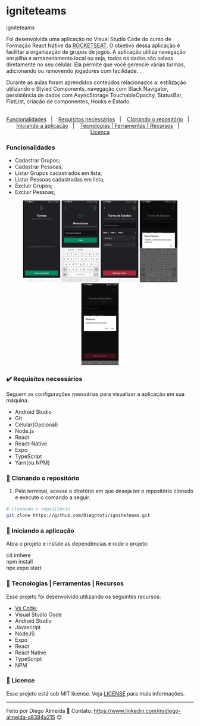# igniteteams
igniteteams

  Foi desenvolvida uma aplicação no Visual Studio Code do curso de Formação React Native da [ROCKETSEAT](https://www.rocketseat.com.br/). O objetivo dessa aplicação é facilitar a organização de grupos de jogos. A aplicação utiliza navegação em pilha e armazenamento local ou seja, todos os dados são salvos diretamente no seu celular. Ela permite que você gerencie várias turmas, adicionando ou removendo jogadores com facilidade. . 
  
  Durante as aulas foram aprendidos conteúdos relacionados a: estilização utilizando o Styled Components, navegação com Stack Navigator, persistência de dados com AsyncStorage TouchableOpacity, StatusBar, FlatList, criação de componentes, Hooks e Estado. 
<br>
<br>
<p align="center">
  <a href="#funcionalidades">Funcionalidades</a>&nbsp;&nbsp;&nbsp;|&nbsp;&nbsp;&nbsp;
  <a href="#heavy_check_mark-requisitos-necessários">Requisitos necessários</a>&nbsp;&nbsp;&nbsp;|&nbsp;&nbsp;&nbsp;
  <a href="#arrow_down_small-clonando-o-repositório">Clonando o repositório</a>&nbsp;&nbsp;&nbsp;|&nbsp;&nbsp;&nbsp;
  <a href="#beginner-iniciando-a-aplicação">Iniciando a aplicação</a>&nbsp;&nbsp;&nbsp;|&nbsp;&nbsp;&nbsp;
  <a href="#wrench-tecnologias--ferramentas--recursos">Tecnologias | Ferramentas | Recursos</a>&nbsp;&nbsp;&nbsp;|&nbsp;&nbsp;&nbsp;
  <a href="#memo-license">Licença</a>
</p>


### Funcionalidades

- Cadastrar Grupos;
- Cadastrar Pessoas; 
- Listar Grupos cadastrados em lista;
- Listar Pessoas cadastradas em lista;
- Excluir Grupos;
- Excluir Pessoas;

  


 <p align="center">
    <img src="imgs/screenshot_expo-go-home.jpg" width="20%" height="20%" max-width:"50%" >
    <img src="imgs/screenshot_expo-go-add.jpg" width="20%" height="20%" max-width:"50%" >
    <img src="imgs/Screenshot_expo go-list.jpg" width="20%" height="20%" max-width:"50%" >
    <img src="imgs/screenshot__expo-go-alert.jpg" width="20%" height="20%" max-width:"50%" >
    <img src="imgs/screenshot_expo-go-delete.jpg" width="20%" height="20%" max-width:"50%" >
  </p>

### :heavy_check_mark: Requisitos necessários

Seguem as configurações neessárias para visualizar a aplicação em sua máquina.
 
- Android Studio
- Git
- Celular(Opcional)
- Node.js
- React
- React-Native
- Expo
- TypeScript
- Yarn(ou NPM)

### :arrow_down_small: Clonando o repositório
1. Pelo terminal, acesse o diretório em que deseja ter o repositório clonado e execute o comando a seguir.
```bash
# clonando o repositório
git clone https://github.com/Diegototi/igniteteams.git
```

### :beginner: Iniciando a aplicação
Abra o projeto e instale as dependências e rode o projeto:

cd imhere <br>
npm install <br>
npx expo start <br>

### :wrench: Tecnologias | Ferramentas | Recursos

Esse projeto foi desenvolvido utilizando os seguintes recursos:

- [Vs Code](https://code.visualstudio.com/download);
- Visual Studio Code
- Android Studio
- Javascript
- NodeJS
- Expo
- React
- React Native
- TypeScript
- NPM

### :memo: License
Esse projeto está sob MIT license. Veja [LICENSE](https://github.com/Diegototi/series-console-app/blob/main/LICENSE) para mais informações.

---

Feito por Diego Almeida :blue_heart: Contato: https://www.linkedin.com/in/diego-almeida-a8394a215 :blush:
